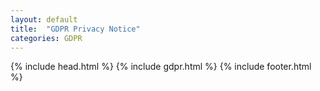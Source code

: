 ```yaml
---
layout: default
title:  "GDPR Privacy Notice"
categories: GDPR
---
```


{% include head.html %}
{% include gdpr.html %}
{% include footer.html %}
